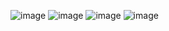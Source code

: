 
![image](https://github.com/fms12/helloar-assessment/assets/68012074/3852261b-a75f-4330-8839-2354860492ad)
![image](https://github.com/fms12/helloar-assessment/assets/68012074/e28ddf7c-da30-4c6f-9887-54ff00e49251)
![image](https://github.com/fms12/helloar-assessment/assets/68012074/16cd3da4-2b14-4a80-ad74-1d8af35e66b4)
![image](https://github.com/fms12/helloar-assessment/assets/68012074/35a7b33c-effb-4c4b-9d3b-2123adbf0c60)
